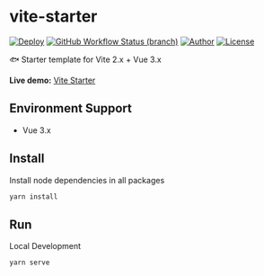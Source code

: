 # vite-starter

[![Deploy](https://github.com/pdsuwwz/vite-starter/workflows/Deploy%20for%20gh%20pages/badge.svg)](https://github.com/pdsuwwz/vite-starter/actions/workflows/deploy.yml)
[![GitHub Workflow Status (branch)](https://img.shields.io/github/workflow/status/pdsuwwz/vite-starter/Deploy%20for%20gh%20pages/main)](https://github.com/pdsuwwz/vite-starter/deployments/activity_log?environment=github-pages)
[![Author](https://img.shields.io/badge/Author-Wisdom-9cf)](https://github.com/pdsuwwz)
[![License](https://img.shields.io/github/license/pdsuwwz/vite-starter?color=blue)](https://github.com/pdsuwwz/vite-starter/blob/master/LICENSE)

🐟 Starter template for Vite 2.x + Vue 3.x

**Live demo:** [Vite Starter](https://pdsuwwz.github.io/vite-starter)

## Environment Support

* Vue 3.x

## Install

Install node dependencies in all packages

```bash
yarn install
```

## Run

Local Development

```bash
yarn serve
```
